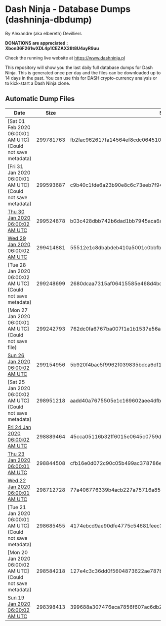 # Dash Ninja - Database Dumps (dashninja-dbdump)
By Alexandre (aka elbereth) Devilliers

**DONATIONS are appreciated : Xbon36F261wXDL4p1CEZAX28t8U4ayR9uu**

Check the running live website at https://www.dashninja.pl

This repository will show you the last daily full database dumps for Dash Ninja. This is generated once per day and the files can be downloaded up to 14 days in the past.
You can use this for DASH crypto-currency analysis or to kick-start a Dash Ninja clone.


## Automatic Dump Files
| Date | Size | SHA256 |
|--|--|--|
| [Sat 01 Feb 2020 06:00:01 AM UTC](Could not save metadata) | 299781763 | fb2fac962617fa14564ef8cdc06451040e6b3aef516179d2c3de53c86fd343ea | 
| [Fri 31 Jan 2020 06:00:01 AM UTC](Could not save metadata) | 299593687 | c9b40c1fde6a23b90e8c6c73eeb7f943944362ee7d43146cf8fae03d8a69f113 | 
| [Thu 30 Jan 2020 06:00:02 AM UTC](https://transfer.sh/E5XUc/dashninja-dbdump-20200130070002.tar.bz2) | 299524878 | b03c428dbb742b6dad1bb7945aca6a9ef3b427984ae67dab07805bad216b1a28 | 
| [Wed 29 Jan 2020 06:00:02 AM UTC](https://transfer.sh/IgErC/dashninja-dbdump-20200129070002.tar.bz2) | 299414881 | 55512e1c8dbabdeb410a5001c0bbfbf9cf40c5c97b03c4e880e6c99feb0493e7 | 
| [Tue 28 Jan 2020 06:00:02 AM UTC](Could not save metadata) | 299248699 | 2680dcaa7315af06415585e468d4bc46665c9963b0102ce59985834441b526ab | 
| [Mon 27 Jan 2020 06:00:01 AM UTC](Could not save file) | 299242793 | 762dc0fa6767ba007f1e1b1537e56ac6b5a393f16fa8daac5e3ea08dd0011127 | 
| [Sun 26 Jan 2020 06:00:02 AM UTC](https://transfer.sh/X5Ef7/dashninja-dbdump-20200126070002.tar.bz2) | 299154956 | 5b920f4bac5f9962f039835bdca6df11a3856fc0f32610c62f272435734d968d | 
| [Sat 25 Jan 2020 06:00:02 AM UTC](Could not save metadata) | 298951218 | aadd40a7675505e1c169602aee4dfb4823896aa2972f1598270f67528643b806 | 
| [Fri 24 Jan 2020 06:00:02 AM UTC](https://transfer.sh/fbv5R/dashninja-dbdump-20200124070002.tar.bz2) | 298889464 | 45cca05116b32ff6015e0645c0759d7c53f53b3ff7b77dc55649bce1707fb7ce | 
| [Thu 23 Jan 2020 06:00:01 AM UTC](https://transfer.sh/g2NVz/dashninja-dbdump-20200123070001.tar.bz2) | 298844508 | cfb16e0d072c90c05b499ac378786e5db1ca731c5fa73798774909596986445e | 
| [Wed 22 Jan 2020 06:00:01 AM UTC](https://transfer.sh/mDi5d/dashninja-dbdump-20200122070001.tar.bz2) | 298712728 | 77a406776339b4acb227a75716a85802c9e303841769b3b7121e65fa24fdd5af | 
| [Tue 21 Jan 2020 06:00:01 AM UTC](Could not save metadata) | 298685455 | 4174ebcd9ae90dfe4775c54681feec34adbf3ccbe89e16c503e4fec3fa91a942 | 
| [Mon 20 Jan 2020 06:00:02 AM UTC](Could not save metadata) | 298584218 | 127e4c3c36dd0f5604873622ae787b56a189a8ede16fb563c43277b0b75eb7ad | 
| [Sun 19 Jan 2020 06:00:02 AM UTC](https://transfer.sh/Ok6w2/dashninja-dbdump-20200119070002.tar.bz2) | 298398413 | 399688a307476eca7856f607ac6db226440923014eb33ff51dc90987c81436eb | 
